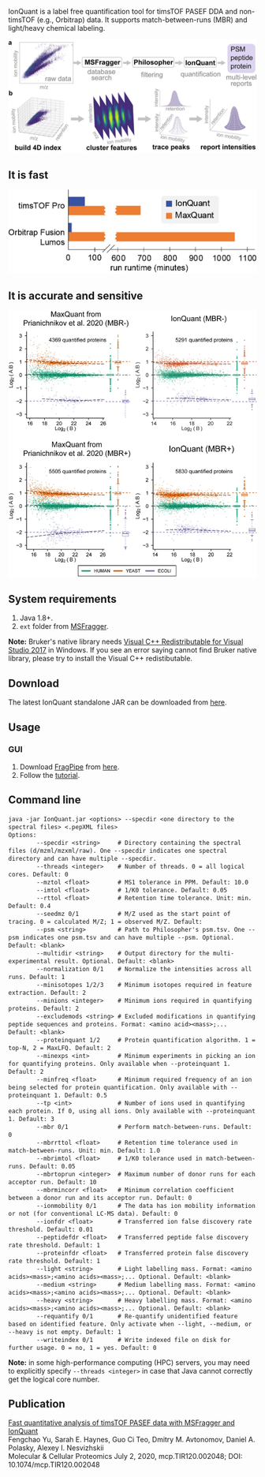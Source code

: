 IonQuant is a label free quantification tool for timsTOF PASEF DDA and non-timsTOF (e.g., Orbitrap) data. It supports match-between-runs (MBR) and light/heavy chemical labeling.

<img src="https://raw.githubusercontent.com/Nesvilab/IonQuant/master/doc/Fig1.jpg" width="600"/>

## It is fast
<img src="https://raw.githubusercontent.com/Nesvilab/IonQuant/master/doc/fig2.jpg" width="600"/>

## It is accurate and sensitive
<img src="https://raw.githubusercontent.com/Nesvilab/IonQuant/master/doc/fig3.jpg" width="600"/>

## System requirements
1. Java 1.8+.
2. `ext` folder from [MSFragger](https://msfragger.arsci.com/upgrader/).

**Note:** Bruker's native library needs [Visual C++ Redistributable for Visual Studio 2017](https://aka.ms/vs/16/release/VC_redist.x64.exe) in Windows. If you see an error saying cannot find Bruker native library, please try to install the Visual C++ redistibutable.

## Download
The latest IonQuant standalone JAR can be downloaded from [here](https://github.com/Nesvilab/IonQuant/releases/download/1.4.6/IonQuant-1.4.6.jar).

## Usage
### GUI
1. Download [FragPipe](http://fragpipe.nesvilab.org/) from [here](https://github.com/Nesvilab/FragPipe/releases/latest).
2. Follow the [tutorial](http://msfragger.nesvilab.org/tutorial_fragpipe.html#lfq-label-free-quantification).

## Command line
```shell
java -jar IonQuant.jar <options> --specdir <one directory to the spectral files> <.pepXML files>
Options:
        --specdir <string>     # Directory containing the spectral files (d/mzml/mzxml/raw). One --specdir indicates one spectral directory and can have multiple --specdir.
        --threads <integer>    # Number of threads. 0 = all logical cores. Default: 0
        --mztol <float>        # MS1 tolerance in PPM. Default: 10.0
        --imtol <float>        # 1/K0 tolerance. Default: 0.05
        --rttol <float>        # Retention time tolerance. Unit: min. Default: 0.4
        --seedmz 0/1           # M/Z used as the start point of tracing. 0 = calculated M/Z; 1 = observed M/Z. Default:
        --psm <string>         # Path to Philosopher's psm.tsv. One --psm indicates one psm.tsv and can have multiple --psm. Optional. Default: <blank>
        --multidir <string>    # Output directory for the multi-experimental result. Optional. Default: <blank>
        --normalization 0/1    # Normalize the intensities across all runs. Default: 1
        --minisotopes 1/2/3    # Minimum isotopes required in feature extraction. Default: 2
        --minions <integer>    # Minimum ions required in quantifying proteins. Default: 2
        --excludemods <string> # Excluded modifications in quantifying peptide sequences and proteins. Format: <amino acid><mass>;... Default: <blank>
        --proteinquant 1/2     # Protein quantification algorithm. 1 = top-N, 2 = MaxLFQ. Default: 2
        --minexps <int>        # Minimum experiments in picking an ion for quantifying proteins. Only available when --proteinquant 1. Default: 2
        --minfreq <float>      # Minimum required frequency of an ion being selected for protein quantification. Only available with --proteinquant 1. Default: 0.5
        --tp <int>             # Number of ions used in quantifying each protein. If 0, using all ions. Only available with --proteinquant 1. Default: 3
        --mbr 0/1              # Perform match-between-runs. Default: 0
        --mbrrttol <float>     # Retention time tolerance used in match-between-runs. Unit: min. Default: 1.0
        --mbrimtol <float>     # 1/K0 tolerance used in match-between-runs. Default: 0.05
        --mbrtoprun <integer>  # Maximum number of donor runs for each acceptor run. Default: 10
        --mbrmincorr <float>   # Minimum correlation coefficient between a donor run and its acceptor run. Default: 0
        --ionmobility 0/1      # The data has ion mobility information or not (for conventional LC-MS data). Default: 0
        --ionfdr <float>       # Transferred ion false discovery rate threshold. Default: 0.01
        --peptidefdr <float>   # Transferred peptide false discovery rate threshold. Default: 1
        --proteinfdr <float>   # Transferred protein false discovery rate threshold. Default: 1
        --light <string>       # Light labelling mass. Format: <amino acids><mass>;<amino acids><mass>;... Optional. Default: <blank>
        --medium <string>      # Medium labelling mass. Format: <amino acids><mass>;<amino acids><mass>;... Optional. Default: <blank>
        --heavy <string>       # Heavy labelling mass. Format: <amino acids><mass>;<amino acids><mass>;... Optional. Default: <blank>
        --requantify 0/1       # Re-quantify unidentified feature based on identified feature. Only activate when --light, --medium, or --heavy is not empty. Default: 1
        --writeindex 0/1       # Write indexed file on disk for further usage. 0 = no, 1 = yes. Default: 0
```
**Note:** in some high-performance computing (HPC) servers, you may need to explicitly specify `--threads <integer>` in case that Java cannot correctly get the logical core number.

## Publication
<a href="https://www.mcponline.org/content/early/2020/07/02/mcp.TIR120.002048" target="_blank">Fast quantitative analysis of timsTOF PASEF data with MSFragger and IonQuant</a>
<br>
Fengchao Yu, Sarah E. Haynes, Guo Ci Teo, Dmitry M. Avtonomov, Daniel A. Polasky, Alexey I. Nesvizhskii
<br>
Molecular & Cellular Proteomics July 2, 2020, mcp.TIR120.002048; DOI: 10.1074/mcp.TIR120.002048



